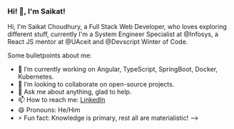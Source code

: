 ### Hi! 👋, I'm Saikat!

Hi, I'm Saikat Choudhury, a Full Stack Web Developer, who loves exploring different stuff, currently I'm a System Engineer Specialist at @Infosys, a React JS mentor at @UAceit and @Devscript Winter of Code.

Some bulletpoints about me:

- 🔭 I’m currently working on Angular, TypeScript, SpringBoot, Docker, Kubernetes.
- 👯 I’m looking to collaborate on open-source projects.
- 💬 Ask me about anything, glad to help.
- 📫 How to reach me: [LinkedIn](https://www.linkedin.com/in/saikat-c-3b9878110/)
- 😄 Pronouns: He/Him
- ⚡ Fun fact: Knowledge is primary, rest all are materialistic!
-->
